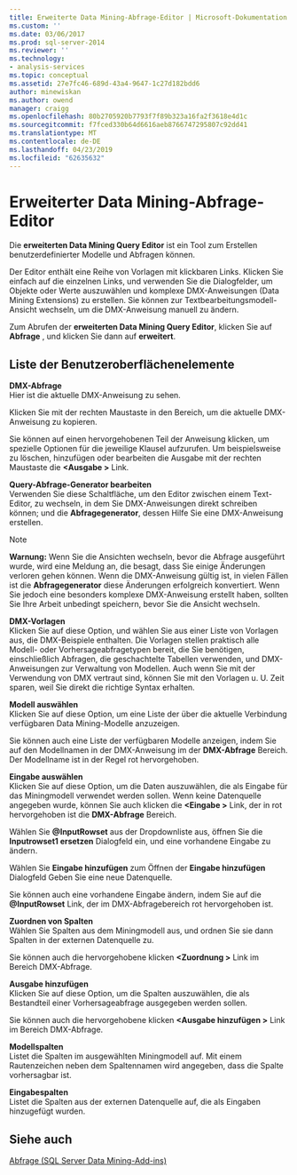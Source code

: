 ```yaml
---
title: Erweiterte Data Mining-Abfrage-Editor | Microsoft-Dokumentation
ms.custom: ''
ms.date: 03/06/2017
ms.prod: sql-server-2014
ms.reviewer: ''
ms.technology:
- analysis-services
ms.topic: conceptual
ms.assetid: 27e7fc46-689d-43a4-9647-1c27d182bdd6
author: minewiskan
ms.author: owend
manager: craigg
ms.openlocfilehash: 80b2705920b7793f7f89b323a16fa2f3618e4d1c
ms.sourcegitcommit: f7fced330b64d6616aeb8766747295807c92dd41
ms.translationtype: MT
ms.contentlocale: de-DE
ms.lasthandoff: 04/23/2019
ms.locfileid: "62635632"
---
```

# <a name="advanced-data-mining-query-editor"></a>Erweiterter Data Mining-Abfrage-Editor
  Die **erweiterten Data Mining Query Editor** ist ein Tool zum Erstellen benutzerdefinierter Modelle und Abfragen können.  
  
 Der Editor enthält eine Reihe von Vorlagen mit klickbaren Links. Klicken Sie einfach auf die einzelnen Links, und verwenden Sie die Dialogfelder, um Objekte oder Werte auszuwählen und komplexe DMX-Anweisungen (Data Mining Extensions) zu erstellen. Sie können zur Textbearbeitungsmodell-Ansicht wechseln, um die DMX-Anweisung manuell zu ändern.  
  
 Zum Abrufen der **erweiterten Data Mining Query Editor**, klicken Sie auf **Abfrage** , und klicken Sie dann auf **erweitert**.  
  
## <a name="uielement-list"></a>Liste der Benutzeroberflächenelemente  
 **DMX-Abfrage**  
 Hier ist die aktuelle DMX-Anweisung zu sehen.  
  
 Klicken Sie mit der rechten Maustaste in den Bereich, um die aktuelle DMX-Anweisung zu kopieren.  
  
 Sie können auf einen hervorgehobenen Teil der Anweisung klicken, um spezielle Optionen für die jeweilige Klausel aufzurufen. Um beispielsweise zu löschen, hinzufügen oder bearbeiten die Ausgabe mit der rechten Maustaste die  **\<Ausgabe >** Link.  
  
 **Query-Abfrage-Generator bearbeiten**  
 Verwenden Sie diese Schaltfläche, um den Editor zwischen einem Text-Editor, zu wechseln, in dem Sie DMX-Anweisungen direkt schreiben können; und die **Abfragegenerator**, dessen Hilfe Sie eine DMX-Anweisung erstellen.  
  
> [!NOTE]  
>  **Warnung:** Wenn Sie die Ansichten wechseln, bevor die Abfrage ausgeführt wurde, wird eine Meldung an, die besagt, dass Sie einige Änderungen verloren gehen können. Wenn die DMX-Anweisung gültig ist, in vielen Fällen ist die **Abfragegenerator** diese Änderungen erfolgreich konvertiert. Wenn Sie jedoch eine besonders komplexe DMX-Anweisung erstellt haben, sollten Sie Ihre Arbeit unbedingt speichern, bevor Sie die Ansicht wechseln.  
  
 **DMX-Vorlagen**  
 Klicken Sie auf diese Option, und wählen Sie aus einer Liste von Vorlagen aus, die DMX-Beispiele enthalten. Die Vorlagen stellen praktisch alle Modell- oder Vorhersageabfragetypen bereit, die Sie benötigen, einschließlich Abfragen, die geschachtelte Tabellen verwenden, und DMX-Anweisungen zur Verwaltung von Modellen. Auch wenn Sie mit der Verwendung von DMX vertraut sind, können Sie mit den Vorlagen u. U. Zeit sparen, weil Sie direkt die richtige Syntax erhalten.  
  
 **Modell auswählen**  
 Klicken Sie auf diese Option, um eine Liste der über die aktuelle Verbindung verfügbaren Data Mining-Modelle anzuzeigen.  
  
 Sie können auch eine Liste der verfügbaren Modelle anzeigen, indem Sie auf den Modellnamen in der DMX-Anweisung im der **DMX-Abfrage** Bereich. Der Modellname ist in der Regel rot hervorgehoben.  
  
 **Eingabe auswählen**  
 Klicken Sie auf diese Option, um die Daten auszuwählen, die als Eingabe für das Miningmodell verwendet werden sollen. Wenn keine Datenquelle angegeben wurde, können Sie auch klicken die  **\<Eingabe >** Link, der in rot hervorgehoben ist die **DMX-Abfrage** Bereich.  
  
 Wählen Sie **@InputRowset** aus der Dropdownliste aus, öffnen Sie die **Inputrowset1 ersetzen** Dialogfeld ein, und eine vorhandene Eingabe zu ändern.  
  
 Wählen Sie **Eingabe hinzufügen** zum Öffnen der **Eingabe hinzufügen** Dialogfeld Geben Sie eine neue Datenquelle.  
  
 Sie können auch eine vorhandene Eingabe ändern, indem Sie auf die **@InputRowset** Link, der im DMX-Abfragebereich rot hervorgehoben ist.  
  
 **Zuordnen von Spalten**  
 Wählen Sie Spalten aus dem Miningmodell aus, und ordnen Sie sie dann Spalten in der externen Datenquelle zu.  
  
 Sie können auch die hervorgehobene klicken  **\<Zuordnung >** Link im Bereich DMX-Abfrage.  
  
 **Ausgabe hinzufügen**  
 Klicken Sie auf diese Option, um die Spalten auszuwählen, die als Bestandteil einer Vorhersageabfrage ausgegeben werden sollen.  
  
 Sie können auch die hervorgehobene klicken  **\<Ausgabe hinzufügen >** Link im Bereich DMX-Abfrage.  
  
 **Modellspalten**  
 Listet die Spalten im ausgewählten Miningmodell auf. Mit einem Rautenzeichen neben dem Spaltennamen wird angegeben, dass die Spalte vorhersagbar ist.  
  
 **Eingabespalten**  
 Listet die Spalten aus der externen Datenquelle auf, die als Eingaben hinzugefügt wurden.  
  
## <a name="see-also"></a>Siehe auch  
 [Abfrage &#40;SQL Server Data Mining-Add-ins&#41;](query-sql-server-data-mining-add-ins.md)  
  
  
